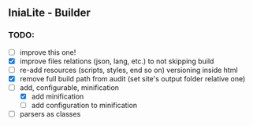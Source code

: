 ## IniaLite - Builder

### TODO:
- [ ] improve this one!
- [X] improve files relations (json, lang, etc.) to not skipping build
- [ ] re-add resources (scripts, styles, end so on) versioning inside html
- [X] remove full build path from audit (set site's output folder relative one)
- [ ] add, configurable, minification
  - [X] add minification
  - [ ] add configuration to minification
- [ ] parsers as classes
